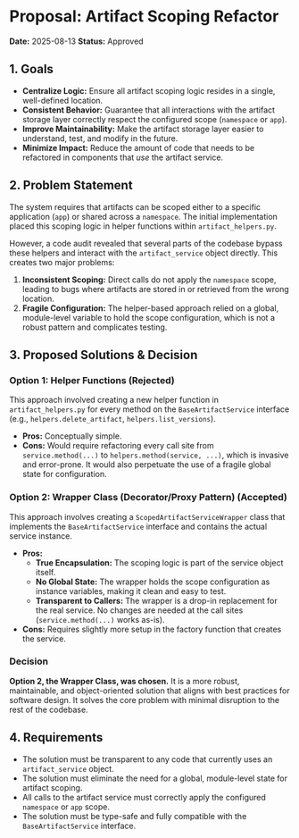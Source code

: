 # Proposal: Artifact Scoping Refactor

**Date:** 2025-08-13
**Status:** Approved

## 1. Goals

-   **Centralize Logic:** Ensure all artifact scoping logic resides in a single, well-defined location.
-   **Consistent Behavior:** Guarantee that all interactions with the artifact storage layer correctly respect the configured scope (`namespace` or `app`).
-   **Improve Maintainability:** Make the artifact storage layer easier to understand, test, and modify in the future.
-   **Minimize Impact:** Reduce the amount of code that needs to be refactored in components that *use* the artifact service.

## 2. Problem Statement

The system requires that artifacts can be scoped either to a specific application (`app`) or shared across a `namespace`. The initial implementation placed this scoping logic in helper functions within `artifact_helpers.py`.

However, a code audit revealed that several parts of the codebase bypass these helpers and interact with the `artifact_service` object directly. This creates two major problems:

1.  **Inconsistent Scoping:** Direct calls do not apply the `namespace` scope, leading to bugs where artifacts are stored in or retrieved from the wrong location.
2.  **Fragile Configuration:** The helper-based approach relied on a global, module-level variable to hold the scope configuration, which is not a robust pattern and complicates testing.

## 3. Proposed Solutions & Decision

### Option 1: Helper Functions (Rejected)

This approach involved creating a new helper function in `artifact_helpers.py` for every method on the `BaseArtifactService` interface (e.g., `helpers.delete_artifact`, `helpers.list_versions`).

-   **Pros:** Conceptually simple.
-   **Cons:** Would require refactoring every call site from `service.method(...)` to `helpers.method(service, ...)`, which is invasive and error-prone. It would also perpetuate the use of a fragile global state for configuration.

### Option 2: Wrapper Class (Decorator/Proxy Pattern) (Accepted)

This approach involves creating a `ScopedArtifactServiceWrapper` class that implements the `BaseArtifactService` interface and contains the actual service instance.

-   **Pros:**
    -   **True Encapsulation:** The scoping logic is part of the service object itself.
    -   **No Global State:** The wrapper holds the scope configuration as instance variables, making it clean and easy to test.
    -   **Transparent to Callers:** The wrapper is a drop-in replacement for the real service. No changes are needed at the call sites (`service.method(...)` works as-is).
-   **Cons:** Requires slightly more setup in the factory function that creates the service.

### Decision

**Option 2, the Wrapper Class, was chosen.** It is a more robust, maintainable, and object-oriented solution that aligns with best practices for software design. It solves the core problem with minimal disruption to the rest of the codebase.

## 4. Requirements

-   The solution must be transparent to any code that currently uses an `artifact_service` object.
-   The solution must eliminate the need for a global, module-level state for artifact scoping.
-   All calls to the artifact service must correctly apply the configured `namespace` or `app` scope.
-   The solution must be type-safe and fully compatible with the `BaseArtifactService` interface.

